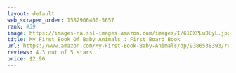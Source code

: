 ```yaml
---
layout: default 
﻿web_scraper_order: 1582906460-5657
rank: #39
image: https://images-na.ssl-images-amazon.com/images/I/61QXPLu0LyL.jpg
title: My First Book Of Baby Animals : First Board Book
url: https://www.amazon.com/My-First-Book-Baby-Animals/dp/9386538393/ref=zg_mw_books_39?_encoding=UTF8&psc=1&refRID=TBMNK4Y038MCV8ZD423X
reviews: 4.3 out of 5 stars
price: $2.96 
---
```

